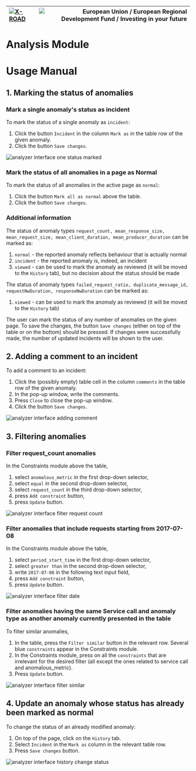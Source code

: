 
| [![X-ROAD](../img/xroad-metrics-100.png)](https://x-road.global/)| ![European Union / European Regional Development Fund / Investing in your future](../img/eu_rdf_100_en.png "Documents that are tagged with EU/SF logos must keep the logos until 1.11.2022. If it has not stated otherwise in the documentation. If new documentation is created  using EU/SF resources the logos must be tagged appropriately so that the deadline for logos could be found.") |
| :-------------------------------------------------- | -------------------------: |

# Analysis Module

# Usage Manual

## 1. Marking the status of anomalies

### Mark a single anomaly's status as incident

To mark the status of a single anomaly as `incident`:
1. Click the button `Incident` in the column `Mark as` in the table row of the given anomaly.
2. Click the button `Save changes`.

![analyzer interface one status marked](../img/analysis_module/one_status_marked.png "Analyzer interface one status marked")

### Mark the status of all anomalies in a page as Normal

To mark the status of all anomalies in the active page as `normal`:
1. Click the button `Mark all as normal` above the table.
2. Click the button `Save changes`.

### Additional information

The status of anomaly types `request_count, mean_response_size, mean_request_size, mean_client_duration, mean_producer_duration` can be marked as:
1. `normal` - the reported anomaly reflects behaviour that is actually normal
2. `incident` - the reported anomaly is, indeed, an incident
3. `viewed` - can be used to mark the anomaly as reviewed (it will be moved to the `History` tab), but no decision about the status should be made

The status of anomaly types `failed_request_ratio, duplicate_message_id, requestNwDuration, responseNwDuration` can be marked as:
1. `viewed` - can be used to mark the anomaly as reviewed (it will be moved to the `History` tab)

The user can mark the status of any number of anomalies on the given page. To save the changes, the button `Save changes` (either on top of the table or on the bottom) should be pressed. If changes were successfully made, the number of updated incidents will be shown to the user.

## 2. Adding a comment to an incident

To add a comment to an incident: 
1. Click the (possibly empty) table cell in the column `comments` in the table row of the given anomaly.
2. In the pop-up window, write the comments.
3. Press `Close` to close the pop-up window.
4. Click the button `Save changes`.

![analyzer interface adding comment](../img/analysis_module/adding_comment.png "Analyzer interface adding comment")

## 3. Filtering anomalies

### Filter request_count anomalies

In the Constraints module above the table,
1. select `anomalous_metric` in the first drop-down selector,
2. select `equal` in the second drop-down selector,
3. select `request_count` in the third drop-down selector,
4. press `Add constraint` button,
5. press `Update` button.

![analyzer interface filter request count](../img/analysis_module/filter_request_count.png "Analyzer interface filter request count")

### Filter anomalies that include requests starting from 2017-07-08

In the Constraints module above the table,
1. select `period_start_time` in the first drop-down selector,
2. select `greater than` in the second drop-down selector,
3. write `2017-07-08` in the following text input field,
4. press `Add constraint` button,
5. press `Update` button.

![analyzer interface filter date](../img/analysis_module/filter_date.png "Analyzer interface filter date")

### Filter anomalies having the same Service call and anomaly type as another anomaly currently presented in the table 

To filter similar anomalies,
1. In the table, press the `Filter similar` button in the relevant row. Several blue `constraints` appear in the Constraints module.
2. In the Constraints module, press on all the `constraints` that are irrelevant for the desired filter (all except the ones related to service call and anomalous_metric).
3. Press `Update` button.

![analyzer interface filter similar](../img/analysis_module/filter_similar.png "Analyzer interface filter similar")

## 4. Update an anomaly whose status has already been marked as normal

To change the status of an already modified anomaly:
1. On top of the page, click on the `History` tab.
2. Select `Incident` in the `Mark as` column in the relevant table row.
3. Press `Save changes` button.

![analyzer interface history change status](../img/analysis_module/history_change_status.png "Analyzer interface history change status")
